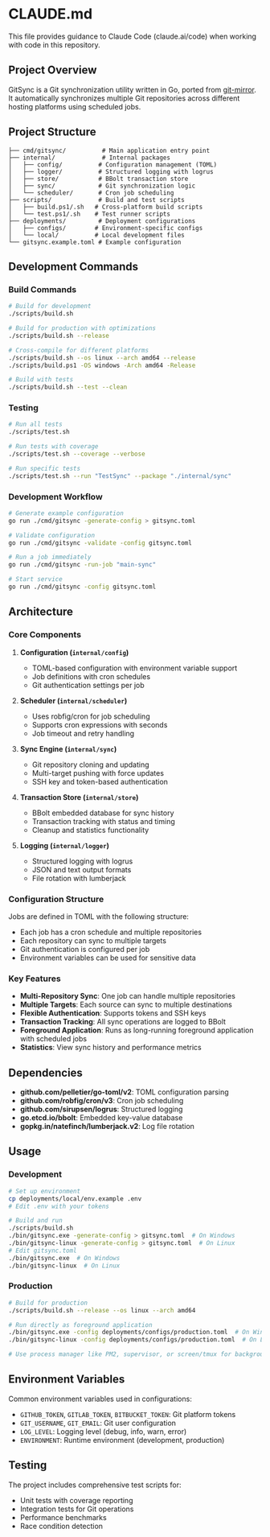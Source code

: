 # CLAUDE.md

This file provides guidance to Claude Code (claude.ai/code) when working with code in this repository.

## Project Overview

GitSync is a Git synchronization utility written in Go, ported from [git-mirror](https://github.com/RalfJung/git-mirror). It automatically synchronizes multiple Git repositories across different hosting platforms using scheduled jobs.

## Project Structure

```
├── cmd/gitsync/          # Main application entry point
├── internal/             # Internal packages
│   ├── config/          # Configuration management (TOML)
│   ├── logger/          # Structured logging with logrus
│   ├── store/           # BBolt transaction store
│   ├── sync/            # Git synchronization logic
│   └── scheduler/       # Cron job scheduling
├── scripts/             # Build and test scripts
│   ├── build.ps1/.sh   # Cross-platform build scripts
│   └── test.ps1/.sh    # Test runner scripts
├── deployments/         # Deployment configurations
│   ├── configs/        # Environment-specific configs
│   └── local/          # Local development files
└── gitsync.example.toml # Example configuration
```

## Development Commands

### Build Commands
```bash
# Build for development
./scripts/build.sh

# Build for production with optimizations
./scripts/build.sh --release

# Cross-compile for different platforms
./scripts/build.sh --os linux --arch amd64 --release
./scripts/build.ps1 -OS windows -Arch amd64 -Release

# Build with tests
./scripts/build.sh --test --clean
```

### Testing
```bash
# Run all tests
./scripts/test.sh

# Run tests with coverage
./scripts/test.sh --coverage --verbose

# Run specific tests
./scripts/test.sh --run "TestSync" --package "./internal/sync"
```

### Development Workflow
```bash
# Generate example configuration
go run ./cmd/gitsync -generate-config > gitsync.toml

# Validate configuration
go run ./cmd/gitsync -validate -config gitsync.toml

# Run a job immediately
go run ./cmd/gitsync -run-job "main-sync"

# Start service
go run ./cmd/gitsync -config gitsync.toml
```

## Architecture

### Core Components

1. **Configuration (`internal/config`)**
   - TOML-based configuration with environment variable support
   - Job definitions with cron schedules
   - Git authentication settings per job

2. **Scheduler (`internal/scheduler`)**
   - Uses robfig/cron for job scheduling
   - Supports cron expressions with seconds
   - Job timeout and retry handling

3. **Sync Engine (`internal/sync`)**
   - Git repository cloning and updating
   - Multi-target pushing with force updates
   - SSH key and token-based authentication

4. **Transaction Store (`internal/store`)**
   - BBolt embedded database for sync history
   - Transaction tracking with status and timing
   - Cleanup and statistics functionality

5. **Logging (`internal/logger`)**
   - Structured logging with logrus
   - JSON and text output formats
   - File rotation with lumberjack

### Configuration Structure

Jobs are defined in TOML with the following structure:
- Each job has a cron schedule and multiple repositories
- Each repository can sync to multiple targets
- Git authentication is configured per job
- Environment variables can be used for sensitive data

### Key Features

- **Multi-Repository Sync**: One job can handle multiple repositories
- **Multiple Targets**: Each source can sync to multiple destinations
- **Flexible Authentication**: Supports tokens and SSH keys
- **Transaction Tracking**: All sync operations are logged to BBolt
- **Foreground Application**: Runs as long-running foreground application with scheduled jobs
- **Statistics**: View sync history and performance metrics

## Dependencies

- **github.com/pelletier/go-toml/v2**: TOML configuration parsing
- **github.com/robfig/cron/v3**: Cron job scheduling
- **github.com/sirupsen/logrus**: Structured logging
- **go.etcd.io/bbolt**: Embedded key-value database
- **gopkg.in/natefinch/lumberjack.v2**: Log file rotation

## Usage

### Development
```bash
# Set up environment
cp deployments/local/env.example .env
# Edit .env with your tokens

# Build and run
./scripts/build.sh
./bin/gitsync.exe -generate-config > gitsync.toml  # On Windows
./bin/gitsync-linux -generate-config > gitsync.toml  # On Linux
# Edit gitsync.toml
./bin/gitsync.exe  # On Windows
./bin/gitsync-linux  # On Linux
```

### Production
```bash
# Build for production
./scripts/build.sh --release --os linux --arch amd64

# Run directly as foreground application
./bin/gitsync.exe -config deployments/configs/production.toml  # On Windows
./bin/gitsync-linux -config deployments/configs/production.toml  # On Linux

# Use process manager like PM2, supervisor, or screen/tmux for background execution
```

## Environment Variables

Common environment variables used in configurations:
- `GITHUB_TOKEN`, `GITLAB_TOKEN`, `BITBUCKET_TOKEN`: Git platform tokens
- `GIT_USERNAME`, `GIT_EMAIL`: Git user configuration
- `LOG_LEVEL`: Logging level (debug, info, warn, error)
- `ENVIRONMENT`: Runtime environment (development, production)

## Testing

The project includes comprehensive test scripts for:
- Unit tests with coverage reporting
- Integration tests for Git operations
- Performance benchmarks
- Race condition detection